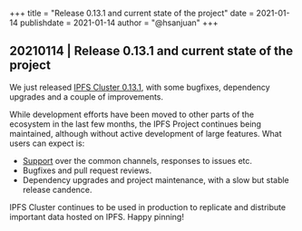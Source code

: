 +++
title = "Release 0.13.1 and current state of the project"
date = 2021-01-14
publishdate = 2021-01-14
author = "@hsanjuan"
+++

## 20210114 | Release 0.13.1 and current state of the project

We just released
[IPFS Cluster 0.13.1](https://github.com/ipfs/ipfs-cluster/blob/master/CHANGELOG.md),
with some bugfixes, dependency upgrades and a couple of improvements.

While development efforts have been moved to other parts of the ecosystem in
the last few months, the IPFS Project continues being maintained, although
without active development of large features. What users can expect is:

* [Support](/support/) over the common channels, responses to issues etc.
* Bugfixes and pull request reviews.
* Dependency upgrades and project maintenance, with a slow but stable release candence.

IPFS Cluster continues to be used in production to replicate and distribute
important data hosted on IPFS. Happy pinning!
